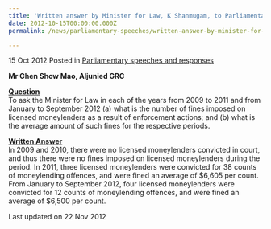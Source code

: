 ```yaml
---
title: 'Written answer by Minister for Law, K Shanmugam, to Parliamentary Question on the fines on licensed moneylenders'
date: 2012-10-15T00:00:00.000Z
permalink: /news/parliamentary-speeches/written-answer-by-minister-for-law-k-shanmugam-to-parliamentary-question-on-the-fines-on-licensed

---
```



15 Oct 2012 Posted in [Parliamentary speeches and responses](/news/parliamentary-speeches)

**Mr Chen Show Mao, Aljunied GRC**

**<u>Question</u>**    
To ask the Minister for Law in each of the years from 2009 to 2011 and from January to September 2012 (a) what is the number of fines imposed on licensed moneylenders as a result of enforcement actions; and (b) what is the average amount of such fines for the respective periods.

**<u>Written Answer</u>**  
In 2009 and 2010, there were no licensed moneylenders convicted in court, and thus there were no fines imposed on licensed moneylenders during the period. In 2011, three licensed moneylenders were convicted for 38 counts of moneylending offences, and were fined an average of $6,605 per count. From January to September 2012, four licensed moneylenders were convicted for 12 counts of moneylending offences, and were fined an average of $6,500 per count.





<p class="right-side-updated">Last updated on 22 Nov 2012</p>

